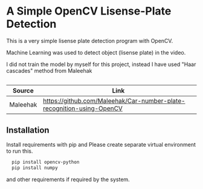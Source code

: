 # A Simple OpenCV Lisense-Plate Detection


This is a very simple lisense plate detection program with OpenCV. 

Machine Learning was used to detect object (lisense plate) in the video. 

I did not train the model by myself for this project, instead I have used "Haar cascades" method from Maleehak 
##

| Source             | Link                                                                |
| ----------------- | ------------------------------------------------------------------ |
| Maleehak | https://github.com/Maleehak/Car-number-plate-recognition-using-OpenCV|



## Installation

Install requirements with pip and
Please create separate virtual environment to run this. 

```bash
  pip install opencv-python
  pip install numpy
```
and other requirements if required by the system. 
    
